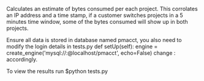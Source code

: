 Calculates an estimate of bytes consumed per each project.
This corrolates an IP address and a time stamp, if a customer switches projects in a 5 minutes time window, some of the bytes consumed will show up in both projects.

Ensure all data is stored in database named pmacct, you also need to modify the login details in tests.py
    def setUp(self):
        engine = create_engine('mysql://<user>:<password>@localhost/pmacct', echo=False)
    change <user>:<password> accordingly.

To view the results run
$python tests.py
